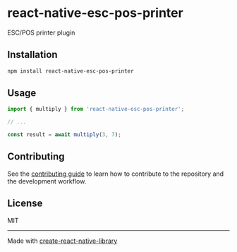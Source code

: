 # react-native-esc-pos-printer

ESC/POS printer plugin

## Installation

```sh
npm install react-native-esc-pos-printer
```

## Usage

```js
import { multiply } from 'react-native-esc-pos-printer';

// ...

const result = await multiply(3, 7);
```

## Contributing

See the [contributing guide](CONTRIBUTING.md) to learn how to contribute to the repository and the development workflow.

## License

MIT

---

Made with [create-react-native-library](https://github.com/callstack/react-native-builder-bob)
